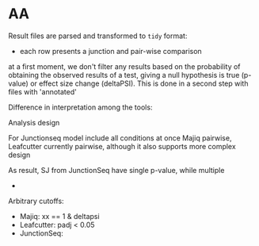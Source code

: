 
# AA

Result files are parsed and transformed to `tidy` format:
- each row presents a junction and pair-wise comparison

at a first moment, we don't filter any results based on 
the probability of obtaining the observed results of a test,
giving a null hypothesis is true (p-value) or effect size change (deltaPSI).
This is done in a second step with files with 'annotated'


Difference in interpretation among the tools:

Analysis design

For Junctionseq model include all conditions at once
Majiq pairwise, Leafcutter currently pairwise, although it also supports more complex design 

As result, SJ from JunctionSeq have single p-value, while multiple   

- 



Arbitrary cutoffs:
- Majiq: xx == 1 & deltapsi 
- Leafcutter: padj < 0.05
- JunctionSeq:


